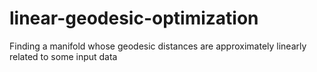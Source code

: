 # linear-geodesic-optimization
Finding a manifold whose geodesic distances are approximately linearly related to some input data

